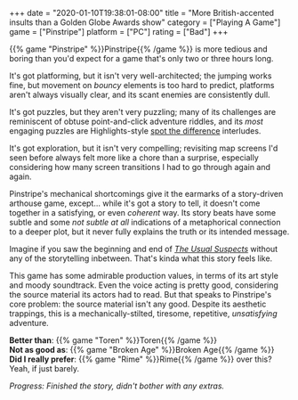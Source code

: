 +++
date = "2020-01-10T19:38:01-08:00"
title = "More British-accented insults than a Golden Globe Awards show"
category = ["Playing A Game"]
game = ["Pinstripe"]
platform = ["PC"]
rating = ["Bad"]
+++

{{% game "Pinstripe" %}}Pinstripe{{% /game %}} is more tedious and boring than you'd expect for a game that's only two or three hours long.

It's got platforming, but it isn't very well-architected; the jumping works fine, but movement on <i>bouncy</i> elements is too hard to predict, platforms aren't always visually clear, and its scant enemies are consistently dull.

It's got puzzles, but they aren't very puzzling; many of its challenges are reminiscent of obtuse point-and-click adventure riddles, and its <i>most</i> engaging puzzles are Highlights-style <a href="https://en.wikipedia.org/wiki/Spot_the_difference">spot the difference</a> interludes.

It's got exploration, but it isn't very compelling; revisiting map screens I'd seen before always felt more like a chore than a surprise, especially considering how many screen transitions I had to go through again and again.

Pinstripe's mechanical shortcomings give it the earmarks of a story-driven arthouse game, except... while it's got a story to tell, it doesn't come together in a satisfying, or even <i>coherent</i> way.  Its story beats have some subtle and some <i>not subtle at all</i> indications of a metaphorical connection to a deeper plot, but it never fully explains the truth or its intended message.

Imagine if you saw the beginning and end of <i><a href="https://www.imdb.com/title/tt0114814/">The Usual Suspects</a></i> without any of the storytelling inbetween.  That's kinda what this story feels like.

This game has some admirable production values, in terms of its art style and moody soundtrack.  Even the voice acting is pretty good, considering the source material its actors had to read.  But that speaks to Pinstripe's core problem: the source material isn't any good.  Despite its aesthetic trappings, this is a mechanically-stilted, tiresome, repetitive, <i>unsatisfying</i> adventure.

<b>Better than</b>: {{% game "Toren" %}}Toren{{% /game %}}  
<b>Not as good as</b>: {{% game "Broken Age" %}}Broken Age{{% /game %}}  
<b>Did I really prefer</b>: {{% game "Rime" %}}Rime{{% /game %}} over this?  Yeah, if just barely.

<i>Progress: Finished the story, didn't bother with any extras.</i>
